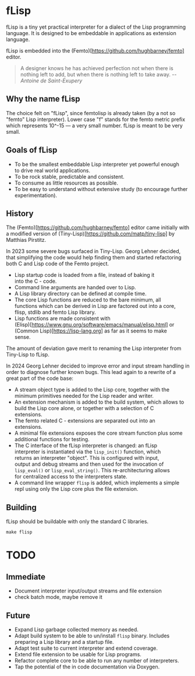 # fLisp

fLisp is a tiny yet practical interpreter for a dialect of the Lisp
programming language. It is designed to be embeddable in applications
as extension language.

fLisp is embedded into the
(Femto)[https://github.com/hughbarney/femto] editor.

> A designer knows he has achieved perfection not when there is
> nothing left to add, but when there is nothing left to take away.
> -- <cite>Antoine de Saint-Exupery</cite>


## Why the name fLisp

The choice felt on "fLisp", since femtolisp is already taken (by a not
so "femto" Lisp interpreter). Lower case "f" stands for the femto
metric prefix which represents 10^-15 — a very small number.  fLisp is
meant to be very small.


## Goals of fLisp

- To be the smallest embeddable Lisp interpreter yet powerful enough  
  to drive real world applications.
- To be rock stable, predictable and consistent.
- To consume as little resources as possible.
- To be easy to understand without extensive study (to encourage further  
  experimentation).


## History

The (Femto)[https://github.com/hughbarney/femto] editor came initially
with a modified version of
(Tiny-Lisp)[https://github.com/matp/tiny-lisp] by Matthias Pirstitz.

In 2023 some severe bugs surfaced in Tiny-Lisp.  Georg Lehner decided,
that simplifying the code would help finding them and started
refactoring both C and Lisp code of the Femto project.

- Lisp startup code is loaded from a file, instead of baking it  
  into the C - code.
- Command line arguments are handed over to Lisp.
- A Lisp library directory can be defined at compile time.
- The core Lisp functions are reduced to the bare minimum, all  
  functions which can be derived in Lisp are factored out into a core,  
  flisp, stdlib and femto Lisp library.
- Lisp functions are made consistent with  
  (Elisp)[https://www.gnu.org/software/emacs/manual/elisp.html] or  
  (Common Lisp)[https://lisp-lang.org] as far as it seems to make  
  sense.

The amount of deviation gave merit to renaming the Lisp interpreter
from Tiny-Lisp to fLisp.

In 2024 Georg Lehner decided to improve error and input stream
handling in order to diagnose further known bugs. This lead again to a
rewrite of a great part of the code base:

- A stream object type is added to the Lisp core, together with the  
  minimum primitives needed for the Lisp reader and writer.
- An extension mechanism is added to the build system, which allows to  
  build the Lisp core alone, or together with a selection of C  
  extensions.
- The femto related C - extensions are separated out into an  
  extensions.
- A minimal file extensions exposes the core stream function plus some  
  additional functions for testing.
- The C interface of the fLisp interpreter is changed: an fLisp  
  interpreter is instantiated via the `lisp_init()` function, which  
  returns an interpreter "object".  This is configured with input,  
  output and debug streams and then used for the invocation of  
  `lisp_eval()` or `lisp_eval_string()`. This re-architecturing allows  
  for centralized access to the interpreters state.
- A command line wrapper `flisp` is added, which implements a simple
  repl using only the Lisp core plus the file extension.

## Building

fLisp should be buildable with only the standard C libraries.

    make flisp

# TODO

## Immediate

- Document interpreter input/output streams and file extension
- check batch mode, maybe remove it

## Future

- Expand Lisp garbage collected memory as needed.
- Adapt build system to be able to un/install `flisp` binary. Includes  
  preparing a Lisp library and a startup file.
- Adapt test suite to current interpreter and extend coverage.
- Extend file extension to be usable for Lisp programs.
- Refactor complete core to be able to run any number of interpreters.
- Tap the potential of the in code documentation via Doxygen.
